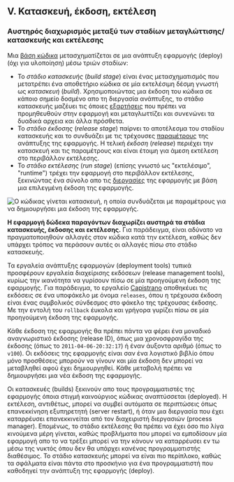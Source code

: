 ## V. Κατασκευή, έκδοση, εκτέλεση
### Αυστηρός διαχωρισμός μεταξύ των σταδίων μεταγλώττισης/κατασκευής και εκτέλεσης

Μια [βάση κώδικα](./codebase) μετασχηματίζεται σε μια ανάπτυξη εφαρμογής (deploy) (όχι για υλοποίηση) μέσω τριών σταδίων:

* Το *στάδιο κατασκευής* (*build stage*) είναι ένας μετασχηματισμός που μετατρέπει ένα αποθετήριο κώδικα σε μία εκτελέσιμη δέσμη γνωστή ως *κατασκευή* (*build*).  Χρησιμοποιώντας μια έκδοση του κώδικα σε κάποιο σημείο δοσμένο απο τη διεργασία ανάπτυξης, το στάδιο κατασκευής μαζέυει τις όποιες [εξαρτήσεις](./dependencies) που πρέπει να προμηθευθούν στην εφαρμογή και μεταγλωττίζει και συνενώνει τα δυαδικά αρχεια και άλλα πρόσθετα.
* Το *στάδιο έκδοσης* (*release stage*) παίρνει το αποτέλεσμα του σταδίου κατασκευής και το συνδυάζει με τις τρέχουσες [παραμέτρους](./config) της ανάπτυξης της εφαρμογής.  Η τελική *έκδοση* (*release*) περιέχει την κατασκευή και τις παραμέτρους και είναι έτοιμη για άμεση εκτέλεση στο περιβάλλον εκτέλεσης.
* Το *στάδιο εκτέλεσης* (*run stage*) (επίσης γνωστό ως "εκτελέσιμο", "runtime") τρέχει την εφαρμογή στο περιβάλλον εκτέλεσης, ξεκινώντας ένα σύνολο απο τις [διεργασίες](./processes) της εφαρμογής με βάση μια επιλεγμένη έκδοση της εφαρμογής.

![Ο κώδικας γίνεται κατασκευή, η οποία συνδυάζεται με παραμέτρους για να δημιουργήσει μια έκδοση της εφαρμογής.](/images/release.png)

**Η εφαρμογή δώδεκα παραγόντων διαχωρίζει αυστηρά τα στάδια κατασκευής, έκδοσης και εκτέλεσης.**  Για παράδειγμα, είναι αδύνατο να πραγματοποιηθούν αλλαγές στον κώδικα κατά την εκτέλεση, καθώς δεν υπάρχει τρόπος να περάσουν αυτές οι αλλαγές πίσω στο στάδιο κατασκευής.

Τα εργαλεία ανάπτυξης εφαρμογών (deployment tools) τυπικά προσφέρουν εργαλεία διαχείρισης εκδόσεων (release management tools), κυρίως την ικανότητα να γυρίσουν πίσω σε μία προηγούμενη έκδοση της εφαρμογής.  Για παράδειγμα, το εργαλείο [Capistrano](https://github.com/capistrano/capistrano/wiki) αποθηκέυει τις εκδόσεις σε ένα υποφάκελο με όνομα `releases`, όπου η τρέχουσα έκδοση είναι ένας συμβολικός σύνδεσμος στο φάκελο της τρέχουσας έκδοσης.  Με την εντολή του `rollback` έυκολα και γρήγορα γυρίζει πίσω σε μία προηγούμενη έκδοση της εφαρμογής.

Κάθε έκδοση της εφαρμογής θα πρέπει πάντα να φέρει ένα μοναδικό αναγνωριστικό έκδοσης (release ID), όπως μια χρονοσφραγίδα της έκδοσης (όπως το `2011-04-06-20:32:17`) ή έναν άυξοντα αριθμό (όπως το `v100`).  Οι εκδόσεις της εφαρμογής είναι σαν ένα λογιστικό βιβλίο όπου μόνο προσθέσεις μπορούν να γίνουν και μία έκδοση δεν μπορεί να μεταβληθεί αφού έχει δημιουργηθεί.  Κάθε μεταβολή πρέπει να δημιουργήσει μια νέα έκδοση της εφαρμογής.

Οι κατασκευές (builds) ξεκινούν απο τους προγραμματιστές της εφαρμογής όποια στιγμή καινούργιος κώδικας αναπτύσσεται (deployed).  Η εκτέλεση, αντιθέτως, μπορεί να συμβεί αυτόματα σε περιπτώσεις όπως επανεκκίνηση εξυπηρετητή (server restart), ή όταν μια διεργασία που έχει καταρρέυσει επανεκκινείται από τον διαχειριστή διεργασιών (process manager).  Επομένως, το στάδιο εκτέλεσης θα πρέπει να έχει όσο πιο λίγα κινούμενα μέρη γίνεται, καθώς προβλήματα που μπορεί να εμποδίσουν μία εφαρμογή απο το να τρέξει μπορεί να την κάνουν να καταρρέυσει εν τω μέσω της νυκτός όπου δεν θα υπάρχει κανένας προγραμματιστής διαθέσιμος.  Το στάδιο κατασκευής μπορεί να είναι πιο περίπλοκο, καθώς τα σφάλματα είναι πάντα στο προσκήνιο για ένα προγραμματιστή που καθοδηγεί την ανάπτυξη της εφαρμογής (deploy).

